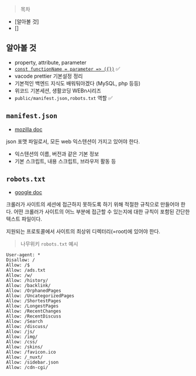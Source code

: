 > 목차

- [알아볼 것]
- []

## 알아볼 것

- property, attribute, parameter
- [`const functionName = parameter => ({})`](/md/redux-advanced.md) ✅
- vacode prettier 기본설정 정리
- 기본적인 백엔드 지식도 배워둬야겠다 (MySQL, php 등등)
- 위코드 기본세션, 생활코딩 WEBn시리즈
- `public/manifest.json,robots.txt` 역할 ✅

## `manifest.json`

- [mozilla doc](https://developer.mozilla.org/ko/docs/Mozilla/Add-ons/WebExtensions/manifest.json)

json 포맷 파일로서, 모든 web 익스텐션이 가지고 있어야 한다.

- 익스텐션의 이름, 버전과 같은 기본 정보
- 기본 스크립트, 내용 스크립트, 브라우저 활동 등

## `robots.txt`

- [google doc](https://developers.google.com/search/docs/advanced/robots/robots_txt?hl=ko)

크롤러가 사이트의 세션에 접근하지 못하도록 하기 위해 적절한 규칙으로 만들어야 한다.
어떤 크롤러가 사이트의 어느 부분에 접근할 수 있는지에 대한 규칙이 포함된 간단한 텍스트 파일이다.

지원되는 프로토콜에서 사이트의 최상위 디렉터리(=root)에 있어야 한다.

> 나무위키 `robots.txt` 예시

```
User-agent: *
Disallow: /
Allow: /$
Allow: /ads.txt
Allow: /w/
Allow: /history/
Allow: /backlink/
Allow: /OrphanedPages
Allow: /UncategorizedPages
Allow: /ShortestPages
Allow: /LongestPages
Allow: /RecentChanges
Allow: /RecentDiscuss
Allow: /Search
Allow: /discuss/
Allow: /js/
Allow: /img/
Allow: /css/
Allow: /skins/
Allow: /favicon.ico
Allow: /_nuxt/
Allow: /sidebar.json
Allow: /cdn-cgi/
```
